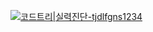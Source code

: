 [![코드트리|실력진단-tjdlfgns1234](https://banner.codetree.ai/v1/banner/tjdlfgns1234)](https://www.codetree.ai/profiles/tjdlfgns1234)
